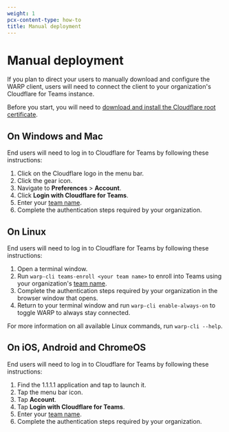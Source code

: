 ```yaml
---
weight: 1
pcx-content-type: how-to
title: Manual deployment
---
```


# Manual deployment

If you plan to direct your users to manually download and configure the WARP client, users will need to connect the client to your organization's Cloudflare for Teams instance.

Before you start, you will need to [download and install the Cloudflare root certificate](/cloudflare-one/connections/connect-devices/warp/install-cloudflare-cert/).

## On Windows and Mac

End users will need to log in to Cloudflare for Teams by following these instructions:

1.  Click on the Cloudflare logo in the menu bar.
2.  Click the gear icon.
3.  Navigate to **Preferences** > **Account**.
4.  Click **Login with Cloudflare for Teams**.
5.  Enter your [team name](/cloudflare-one/glossary/#team-name).
6.  Complete the authentication steps required by your organization.

## On Linux

End users will need to log in to Cloudflare for Teams by following these instructions:

1.  Open a terminal window.
2.  Run `warp-cli teams-enroll <your team name>` to enroll into Teams using your organization's [team name](/cloudflare-one/glossary/#team-name).
3.  Complete the authentication steps required by your organization in the browser window that opens.
4.  Return to your terminal window and run `warp-cli enable-always-on` to toggle WARP to always stay connected.

For more information on all available Linux commands, run `warp-cli --help`.

## On iOS, Android and ChromeOS

End users will need to log in to Cloudflare for Teams by following these instructions:

1.  Find the 1.1.1.1 application and tap to launch it.
2.  Tap the menu bar icon.
3.  Tap **Account**.
4.  Tap **Login with Cloudflare for Teams**.
5.  Enter your [team name](/cloudflare-one/glossary/#team-name).
6.  Complete the authentication steps required by your organization.
